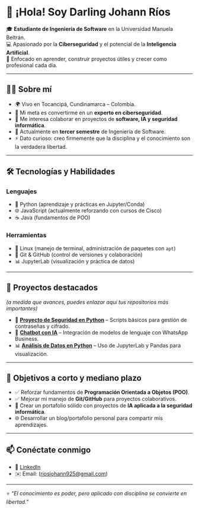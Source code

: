 # 👋 ¡Hola! Soy Darling Johann Ríos  

🎓 **Estudiante de Ingeniería de Software** en la Universidad Manuela Beltrán.  
💻 Apasionado por la **Ciberseguridad** y el potencial de la **Inteligencia Artificial**.  
🚀 Enfocado en aprender, construir proyectos útiles y crecer como profesional cada día.  

---

## 🧑‍💻 Sobre mí  
- 🌍 Vivo en Tocancipá, Cundinamarca – Colombia.  
- 🔐 Mi meta es convertirme en un **experto en ciberseguridad**.  
- 🤝 Me interesa colaborar en proyectos de **software, IA y seguridad informática**.  
- 🌱 Actualmente en **tercer semestre** de Ingeniería de Software.  
- ⚡ Dato curioso: creo firmemente que la disciplina y el conocimiento son la verdadera libertad.  

---

## 🛠️ Tecnologías y Habilidades  

### Lenguajes  
- 🐍 Python (aprendizaje y prácticas en Jupyter/Conda)  
- 🌐 JavaScript (actualmente reforzando con cursos de Cisco)  
- ☕ Java (fundamentos de POO)  

### Herramientas  
- 🐧 Linux (manejo de terminal, administración de paquetes con `apt`)  
- 🔧 Git & GitHub (control de versiones y colaboración)  
- 📊 JupyterLab (visualización y práctica de datos)  

---

## 📂 Proyectos destacados  
*(a medida que avances, puedes enlazar aquí tus repositorios más importantes)*  

- 🔐 **[Proyecto de Seguridad en Python](#)** – Scripts básicos para gestión de contraseñas y cifrado.  
- 🤖 **[Chatbot con IA](#)** – Integración de modelos de lenguaje con WhatsApp Business.  
- 📊 **[Análisis de Datos en Python](#)** – Uso de JupyterLab y Pandas para visualización.  

---

## 🎯 Objetivos a corto y mediano plazo  
- ✅ Reforzar fundamentos de **Programación Orientada a Objetos (POO)**.  
- ✅ Mejorar mi manejo de **Git/GitHub** para proyectos colaborativos.  
- 🚀 Crear un portafolio sólido con proyectos de **IA aplicada a la seguridad informática**.  
- 🌐 Desarrollar un blog/portafolio personal para compartir mis aprendizajes.  

---

## 📫 Conéctate conmigo  
- 💼 [LinkedIn](www.linkedin.com/in/djohannrios) 
- ✉️ Email: (riosjohann925@gmail.com)  

---

⭐ *“El conocimiento es poder, pero aplicado con disciplina se convierte en libertad.”*  
